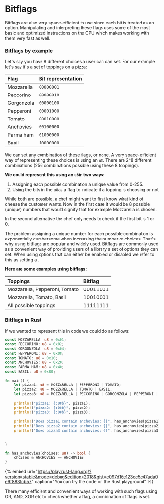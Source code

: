 # Bitflags

Bitflags are also very space-efficient to use since each bit is treated as an option. Manipulating and interpreting these flags uses some of the most basic and optimized instructions on the CPU which makes working with them very fast as well.

### Bitflags by example

Let's say you have 8 different choices a user can can set. For our example let's say it's a set of toppings on a pizza:

| Flag | Bit representation |
| :--- | :--- |
| Mozzarella | `00000001` |
| Peccorino | `00000010` |
| Gorgonzola | `00000100` |
| Pepperoni | `00001000` |
| Tomato | `00010000` |
| Anchovies | `00100000` |
| Parma ham | `01000000` |
| Basil | `10000000` |

We can set any combination of these flags, or none. A very space-efficient way of representing these choices is using an `u8`. There are 2^8 different combinations \(256 combinations possible using these 8 toppings\).

**We could represent this using an `u8`in two ways:**

1. Assigning each possible combination a unique value from 0-255.
2. Using the bits in the `u8`as a flag to indicate if a topping is choosing or not

While both are possible, a chef might want to first know what kind of cheese the customer wants. Now in the first case it would be 8 possible \(unique\) numbers that would signify that for example Mozzarella is chosen.

In the second alternative the chef only needs to check if the first bit is 1 or 0. 

The problem assigning a unique number for each possible combination is exponentially cumbersome when increasing the number of choices. That's why using bitflags are popular and widely used. Bitflags are commonly used as a convenient way of providing users of a library a set of options they can set. When using options that can either be enabled or disabled we refer to this as setting a .

**Here are some examples using bitflags:**

| Toppings | Bitflag |
| :--- | :--- |
| Mozzarella, Pepperoni, Tomato | 00011001 |
| Mozzarella, Tomato, Basil | 10010001 |
| All possible toppings | 11111111 |

### Bitflags in Rust

If we wanted to represent this in code we could do as follows:

```rust
const MOZZARELLA: u8 = 0x01;
const PECCORINO: u8 = 0x02;
const GORGONZOLA: u8 = 0x04;
const PEPPERONI: u8 = 0x08;
const TOMATO: u8 = 0x10;
const ANCHOVIES: u8 = 0x20;
const PARMA_HAM: u8 = 0x40;
const BASIL: u8 = 0x80;

fn main() {
    let pizza1: u8 = MOZZARELLA | PEPPERONI | TOMATO;
    let pizza2: u8 = MOZZARELLA | TOMATO | BASIL;
    let pizza3: u8 = MOZZARELLA | PECCORINO | GORGONZOLA | PEPPERONI | TOMATO | ANCHOVIES | PARMA_HAM | BASIL;
    
    println!("pizza1: {:08b}", pizza1);
    println!("pizza2: {:08b}", pizza2);
    println!("pizza3: {:08b}", pizza3);
    
    println!("Does pizza1 contain anchovies: {}", has_anchovies(pizza1));
    println!("Does pizza2 contain anchovies: {}", has_anchovies(pizza2));
    println!("Does pizza3 contain anchovies: {}", has_anchovies(pizza3));
    
    
}

fn has_anchovies(choises: u8) -> bool {
    choises & ANCHOVIES == ANCHOVIES
}
```

{% embed url="https://play.rust-lang.org/?version=stable&mode=debug&edition=2018&gist=e097d16e123cc5c47ada0e9f8831cb57" caption="You can try the code on the Rust playground" %}

There many efficient and convenient ways of working with such flags using OR, AND, XOR etc to check whether a flag, a combination of flags is set.

